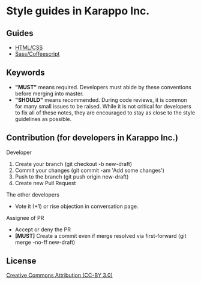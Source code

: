 # Style guides in Karappo Inc.

## Guides

- [HTML/CSS](html.ja.md)
- [Sass/Coffeescript](sass-coffee.ja.md)

## Keywords

- __"MUST"__ means required. Developers must abide by these conventions before merging into master.
- __"SHOULD"__ means recommended. During code reviews, it is common for many small issues to be raised. While it is not critical for developers to fix all of these notes, they are encouraged to stay as close to the style guidelines as possible.

## Contribution (for developers in Karappo Inc.)

Developer

1. Create your branch (git checkout -b new-draft)
2. Commit your changes (git commit -am 'Add some changes')
3. Push to the branch (git push origin new-draft)
4. Create new Pull Request

The other developers

- Vote it (+1) or rise objection in conversation page.

Assignee of PR

- Accept or deny the PR
- **[MUST]** Create a commit even if merge resolved via first-forward (git merge -no-ff new-draft)

## License

[Creative Commons Attribution (CC-BY 3.0)](http://creativecommons.org/licenses/by/3.0/)

